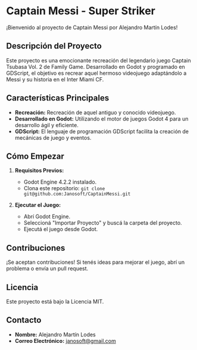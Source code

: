 # Captain Messi - Super Striker

¡Bienvenido al proyecto de Captain Messi por Alejandro Martín Lodes!

## Descripción del Proyecto
Este proyecto es una emocionante recreación del legendario juego Captain Tsubasa Vol. 2 de Family Game. Desarrollado en Godot y programado en GDScript, el objetivo es recrear aquel hermoso videojuego adaptándolo a Messi y su historia en el Inter Miami CF.

## Características Principales
- **Recreación:** Recreación de aquel antiguo y conocido videojuego.
- **Desarrollado en Godot:** Utilizando el motor de juegos Godot 4 para un desarrollo ágil y eficiente.
- **GDScript:** El lenguaje de programación GDScript facilita la creación de mecánicas de juego y eventos.

## Cómo Empezar
1. **Requisitos Previos:**
   - Godot Engine 4.2.2 instalado.
   - Clona este repositorio: `git clone git@github.com:Janosoft/CaptainMessi.git`

2. **Ejecutar el Juego:**
   - Abrí Godot Engine.
   - Seleccioná "Importar Proyecto" y buscá la carpeta del proyecto.
   - Ejecutá el juego desde Godot.

## Contribuciones
¡Se aceptan contribuciones! Si tenés ideas para mejorar el juego, abrí un problema o envía un pull request.

## Licencia
Este proyecto está bajo la Licencia MIT.

## Contacto
- **Nombre:** Alejandro Martín Lodes
- **Correo Electrónico:** janosoft@gmail.com
